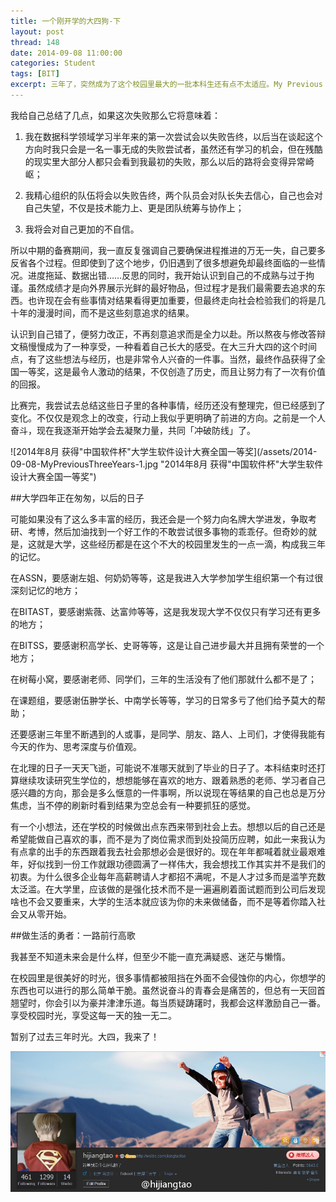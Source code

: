 ```yaml
---
title: 一个刚开学的大四狗-下
layout: post
thread: 148
date: 2014-09-08 11:00:00
categories: Student
tags: [BIT]
excerpt: 三年了，突然成为了这个校园里最大的一批本科生还有点不太适应。My Previous Three Years’ life in BIT: Part Two
---
```


我给自己总结了几点，如果这次失败那么它将意味着：

<!--more-->

1. 我在数据科学领域学习半年来的第一次尝试会以失败告终，以后当在谈起这个方向时我只会是一名一事无成的失败尝试者，虽然还有学习的机会，但在残酷的现实里大部分人都只会看到我最初的失败，那么以后的路将会变得异常崎岖；

2. 我精心组织的队伍将会以失败告终，两个队员会对队长失去信心，自己也会对自己失望，不仅是技术能力上、更是团队统筹与协作上；

3. 我将会对自己更加的不自信。

所以中期的备赛期间，我一直反复强调自己要确保进程推进的万无一失，自己要多反省各个过程。但即使到了这个地步，仍旧遇到了很多想避免却最终面临的一些情况。进度拖延、数据出错……反思的同时，我开始认识到自己的不成熟与过于拘谨。虽然成绩才是向外界展示光鲜的最好物品，但过程才是我们最需要去追求的东西。也许现在会有些事情对结果看得更加重要，但最终走向社会检验我们的将是几十年的漫漫时间，而不是这些刻意追求的结果。

认识到自己错了，便努力改正，不再刻意追求而是全力以赴。所以熬夜与修改答辩文稿慢慢成为了一种享受，一种看着自己长大的感受。在大三升大四的这个时间点，有了这些想法与经历，也是非常令人兴奋的一件事。当然，最终作品获得了全国一等奖，这是最令人激动的结果，不仅创造了历史，而且让努力有了一次有价值的回报。

比赛完，我尝试去总结这些日子里的各种事情，经历还没有整理完，但已经感到了变化。不仅仅是观念上的改变，行动上我似乎更明确了前进的方向。之前是一个人奋斗，现在我逐渐开始学会去凝聚力量，共同「冲破防线」了。

![2014年8月 获得"中国软件杯"大学生软件设计大赛全国一等奖](/assets/2014-09-08-MyPreviousThreeYears-1.jpg "2014年8月 获得"中国软件杯"大学生软件设计大赛全国一等奖")

##大学四年正在匆匆，以后的日子

可能如果没有了这么多丰富的经历，我还会是一个努力向名牌大学进发，争取考研、考博，然后加油找到一个好工作的不敢尝试很多事物的乖乖仔。但奇妙的就是，这就是大学，这些经历都是在这个不大的校园里发生的一点一滴，构成我三年的记忆。

在ASSN，要感谢左姐、何奶奶等等，这是我进入大学参加学生组织第一个有过很深刻记忆的地方；

在BITAST，要感谢紫薇、达富帅等等，这是我发现大学不仅仅只有学习还有更多的地方；

在BITSS，要感谢积高学长、史哥等等，这是让自己进步最大并且拥有荣誉的一个地方；

在树莓小窝，要感谢老师、同学们，三年的生活没有了他们那就什么都不是了；

在课题组，要感谢伍翀学长、中南学长等等，学习的日常多亏了他们给予莫大的帮助；

还要感谢三年里不断遇到的人或事，是同学、朋友、路人、上司们，才使得我能有今天的作为、思考深度与价值观。

在北理的日子一天天飞逝，可能说不准哪天就到了毕业的日子了。本科结束时还打算继续攻读研究生学位的，想想能够在喜欢的地方、跟着熟悉的老师、学习者自己感兴趣的方向，那会是多么惬意的一件事啊，所以说现在等结果的自己也总是万分焦虑，当不停的刷新时看到结果为空总会有一种要抓狂的感觉。

有一个小想法，还在学校的时候做出点东西来带到社会上去。想想以后的自己还是希望能做自己喜欢的事，而不是为了岗位需求而到处投简历应聘，如此一来我认为有点拿的出手的东西跟着我去社会那想必会是很好的。现在年年都喊着就业最艰难年，好似找到一份工作就跟功德圆满了一样伟大，我会想找工作其实并不是我们的初衷。为什么很多企业每年高薪聘请人才都招不满呢，不是人才过多而是滥竽充数太泛滥。在大学里，应该做的是强化技术而不是一遍遍刷着面试题而到公司后发现啥也不会又要重来，大学的生活本就应该为你的未来做储备，而不是等着你踏入社会又从零开始。

##做生活的勇者：一路前行高歌

我甚至不知道未来会是什么样，但至少不能一直充满疑惑、迷茫与懒惰。

在校园里是很美好的时光，很多事情都被阻挡在外面不会侵蚀你的内心，你想学的东西也可以进行的那么简单干脆。虽然说奋斗的青春会是痛苦的，但总有一天回首翘望时，你会引以为豪并津津乐道。每当质疑踌躇时，我都会这样激励自己一番。享受校园时光，享受这每一天的独一无二。

暂别了过去三年时光。大四，我来了！

![](/assets/2014-09-08-MyPreviousThreeYears-2.jpg)